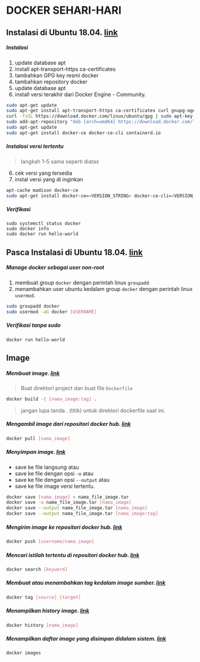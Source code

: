 # DOCKER SEHARI-HARI

## Instalasi di Ubuntu 18.04. [link](https://docs.docker.com/install/linux/docker-ce/ubuntu/)

##### Instalasi
1. update database apt
2. install apt-transport-https ca-certificates
3. tambahkan GPG key resmi docker
4. tambahkan repository docker
5. update database apt
6. install versi terakhir dari Docker Engine - Community.
```sh
sudo apt-get update
sudo apt-get install apt-transport-https ca-certificates curl gnupg-agent software-properties-common
curl -fsSL https://download.docker.com/linux/ubuntu/gpg | sudo apt-key add -
sudo add-apt-repository "deb [arch=amd64] https://download.docker.com/linux/ubuntu $(lsb_release -cs) stable"
sudo apt-get update
sudo apt-get install docker-ce docker-ce-cli containerd.io
```

##### Instalasi versi tertentu
>langkah 1-5 sama seperti diatas

6. cek versi yang tersedia
7. instal versi yang di inginkan

```sh
apt-cache madison docker-ce
sudo apt-get install docker-ce=<VERSION_STRING> docker-ce-cli=<VERSION_STRING> containerd.io
```


##### Verifikasi

    sudo systemctl status docker
    sudo docker info
    sudo docker run hello-world

## Pasca Instalasi di Ubuntu 18.04. [link](https://docs.docker.com/install/linux/linux-postinstall/)

##### Manage docker sebagai user non-root
1. membuat group `docker` dengan perintah linux `groupadd`
2. menambahkan user ubuntu kedalam group `docker` dengan perintah linux `usermod`.
```sh
sudo groupadd docker
sudo usermod -aG docker [USERNAME]
```    
##### Verifikasi tanpa sudo

    docker run hello-world
    
## Image

##### Membuat image. [link](https://docs.docker.com/engine/reference/commandline/build/)

> Buat direktori project dan buat file `Dockerfile`

```sh
docker build -t [nama_image:tag] .
```
>jangan lupa tanda . (titik) untuk direktori dockerfile saat ini.


##### Mengambil image dari repositori docker hub. [link](https://docs.docker.com/engine/reference/commandline/pull/)
```sh
docker pull [nama_image]
```
##### Menyimpan image. [link](https://docs.docker.com/engine/reference/commandline/save/)
- save ke file langsung atau
- save ke file dengan opsi `-o` atau
- save ke file dengan opsi `--output` atau
- save ke file image versi tertentu.

```sh
docker save [nama_image] > nama_file_image.tar
docker save -o nama_file_image.tar [nama_image]
docker save --output nama_file_image.tar [nama_image]
docker save --output nama_file_image.tar [nama_image:tag]
```

##### Mengirim image ke repositori docker hub. [link](https://docs.docker.com/engine/reference/commandline/push/)
```sh
docker push [username/nama_image]
```

##### Mencari istilah tertentu di repositori docker hub. [link](https://docs.docker.com/engine/reference/commandline/search/)
```sh
docker search [keyword]
```

##### Membuat atau menambahkan tag kedalam image sumber. [link](https://docs.docker.com/engine/reference/commandline/tag/)
```sh
docker tag [source] [target]
```

##### Menampilkan history image. [link](https://docs.docker.com/engine/reference/commandline/history/)
```sh
docker history [nama_image]
```

##### Menampilkan daftar image yang disimpan didalam sistem. [link](https://docs.docker.com/engine/reference/commandline/images/)
```sh
docker images
```
